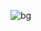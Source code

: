 ![bg](https://user-images.githubusercontent.com/71292875/197387582-3f237584-6771-4fd4-9b86-dbfc0d37e010.jpg)
